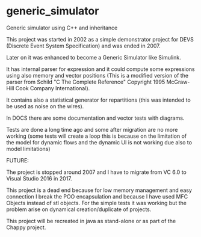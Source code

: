 # generic_simulator
Generic simulator using C++ and inheritance

This project was started in 2002 as a simple demonstrator project for DEVS (Discrete Event System Specification) and was ended in 2007.

Later on it was enhanced to become a Generic Simulator like Simulink.

It has internal parser for expression and it could compute some expressions using also memory and vector positions (This is a modified version of the parser from Schild "C The Complete Reference" Copyright 1995 McGraw-Hill Cook Company International).

It contains also a statistical generator for repartitions (this was intended to be used as noise on the wires).

In DOCS there are some documentation and vector tests with diagrams.

Tests are done a long time ago and some after migration are no more working (some tests will create a loop this is because on the limitation of the model for dynamic flows and the dynamic UI is not working due also to model limitations)

FUTURE:

The project is stopped around 2007 and I have to migrate from VC 6.0 to Visual Studio 2016 in 2017.

This project is a dead end because for low memory management and easy connection I break the POO encapsulation and because I have used MFC Objects instead of stl objects. For the simple tests it was working but the problem arise on dynamical creation/duplicate of projects.

This project will be recreated in java as stand-alone or as part of the Chappy project.
